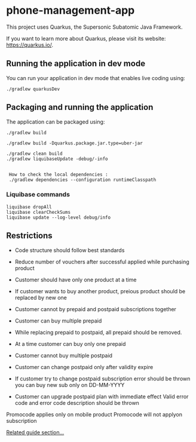 # phone-management-app

This project uses Quarkus, the Supersonic Subatomic Java Framework.

If you want to learn more about Quarkus, please visit its website: <https://quarkus.io/>.

## Running the application in dev mode

You can run your application in dev mode that enables live coding using:

```shell script
./gradlew quarkusDev
```

## Packaging and running the application

The application can be packaged using:

```shell script
./gradlew build
```

```shell script
./gradlew build -Dquarkus.package.jar.type=uber-jar
```

```shell script
./gradlew clean build 
./gradlew liquibaseUpdate -debug/-info


 How to check the local dependencies : 
 ./gradlew dependencies --configuration runtimeClasspath

```



### Liquibase commands

```
liquibase dropAll
liquibase clearCheckSums
liquibase update --log-level debug/info
```
## Restrictions

- Code structure should follow best standards
- Reduce number of vouchers after successful applied while purchasing product
- Customer should have only one product at a time

- If customer wants to buy another product, preious product should be replaced by new one
- Customer cannot by prepaid and postpaid subscriptions together
- Customer can buy multiple prepaid
- While replacing prepaid to postpaid, all prepaid should be removed.
- At a time customer can buy only one prepaid

- Customer cannot buy multiple postpaid
- Customer can change postpaid only after validity expire
- If customer try to change postpaid subscription error should be thrown
   you can buy new sub only on DD-MM-YYYY
- Customer can upgrade postpaid plan with immediate effect
Valid error code and error code description should be thrown




Promocode applies only on mobile product
Promocode will not applyon subscription

[Related guide section...](https://quarkus.io/guides/hibernate-orm)


